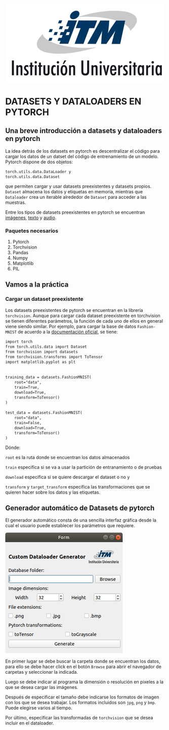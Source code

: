![alt text](img/itm_logo.png "ITM")

# DATASETS Y DATALOADERS EN PYTORCH

## Una breve introducción a datasets y dataloaders en pytorch

La idea detrás de los datasets en pytorch es descentralizar el código para cargar los datos de un datset del código de entrenamiento de un modelo. Pytorch dispone de dos objetos:

	torch.utils.data.DataLoader y
	torch.utils.data.Dataset 

que permiten cargar y usar datasets preexistentes y datasets propios. `Dataset` almacena los datos y etiquetas en memoria, mientras que `Dataloader` crea un iterable alrededor de `Dataset` para acceder a las muestras.

Entre los tipos de datasets preexistentes en pytorch se encuentran [imágenes](https://pytorch.org/vision/stable/datasets.html), [texto](https://pytorch.org/text/stable/datasets.html) y [audio](https://pytorch.org/audio/stable/datasets.html).

### Paquetes necesarios

1. Pytorch
2. Torchvision
3. Pandas
4. Numpy
5. Matplotlib
6. PIL

## Vamos a la práctica

### Cargar un dataset preexistente

Los datasets preexistentes de pytorch se encuentran en la librería `torchvision`. Aunque para cargar cada dataset preexistente en torchvision se tienen diferentes parámetros, la función de cada uno de ellos en general viene siendo similar. Por ejemplo, para cargar la base de datos `Fashion-MNIST` de acuerdo a la [documentación oficial](https://pytorch.org/tutorials/beginner/basics/data_tutorial.html), se tiene:

	import torch
	from torch.utils.data import Dataset
	from torchvision import datasets
	from torchvision.transforms import ToTensor
	import matplotlib.pyplot as plt


	training_data = datasets.FashionMNIST(
	    root="data",
	    train=True,
	    download=True,
	    transform=ToTensor()
	)

	test_data = datasets.FashionMNIST(
	    root="data",
	    train=False,
	    download=True,
	    transform=ToTensor()
	)

Dónde:

`root` es la ruta donde se encuentran los datos almacenados

`train` especifica si se va a usar la partición de entranamiento o de pruebas

`download` especifica si se quiere descargar el dataset o no y

`transform` y `target_transform` especifica las transformaciones que se quieren hacer sobre los datos y las etiquetas.


## Generador automático de Datasets de pytorch

El generador automático consta de una sencilla interfaz gráfica desde la cual el usuario puede establecer
los parámetros que requiere.

![alt text](img/gui_ss.png "GUI")

En primer lugar se debe buscar la carpeta donde se encuentran los datos, para ello se debe hacer click en el botón `Browse` para abrir el navegador de carpetas y seleccionar la indicada. 

Luego se debe indicar al programa la dimensión o resolución en pixeles a la que se desea cargar las imágenes. 

Después de especificar el tamaño debe indicarse los formatos de imagen con los que se desea trabajar. Los formatos incluidos son `jpg`, `png` y `bmp`. Puede elegirse varios al tiempo.

Por último, especificar las transformadas de `torchvision` que se desea incluir en el dataloader.  